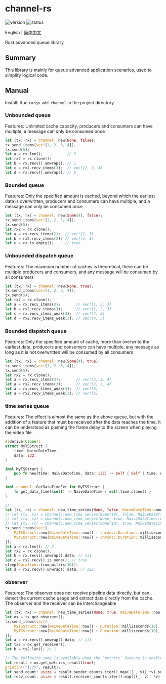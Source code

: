 # channel-rs

![version](https://img.shields.io/badge/dynamic/toml?url=https%3A%2F%2Fraw.githubusercontent.com%2Ffawdlstty%2Fchannel-rs%2Fmain%2FCargo.toml&query=package.version&label=version)
![status](https://img.shields.io/github/actions/workflow/status/fawdlstty/channel-rs/rust.yml)

English | [简体中文](README.zh_CN.md)

Rust advanced queue library

## Summary

This library is mainly for queue advanced application scenarios, used to simplify logical code.

## Manual

Install: Run `cargo add channel` in the project directory

### Unbounded queue

Features: Unlimited cache capacity, producers and consumers can have multiple, a message can only be consumed once

```rust
let (tx, rx) = channel::new(None, false);
tx.send_items(vec![1, 2, 3, 4]);
tx.send(5);
let a = rx.len();           // 5
let rx2 = rx.clone();
let b = rx.recv().unwrap(); // 1
let c = rx2.recv_items(3);  // vec![2, 3, 4]
let d = rx.recv().unwrap(); // 5
```

### Bounded queue

Features: Only the specified amount is cached, beyond which the earliest data is overwritten, producers and consumers can have multiple, and a message can only be consumed once

```rust
let (tx, rx) = channel::new(Some(4), false);
tx.send_items(vec![1, 2, 3, 4]);
tx.send(5);
let rx2 = rx.clone();
let a = rx.recv_items(2);  // vec![2, 3]
let b = rx2.recv_items(2); // vec![4, 5]
let c = rx.is_empty();     // true
```

### Unbounded dispatch queue

Features: The maximum number of caches is theoretical, there can be multiple producers and consumers, and any message will be consumed by all consumers

```rust
let (tx, rx) = channel::new(None, true);
tx.send_items(vec![1, 2, 3, 4]);
tx.send(5);
let rx2 = rx.clone();
let a = rx.recv_items(3);       // vec![1, 2, 3]
let b = rx2.recv_items(3);      // vec![1, 2, 3]
let c = rx.recv_items_weak(3);  // vec![4, 5]
let d = rx2.recv_items_weak(3); // vec![4, 5]
```

### Bounded dispatch queue

Features: Only the specified amount of cache, more than overwrite the earliest data, producers and consumers can have multiple, any message as long as it is not overwritten will be consumed by all consumers

```rust
let (tx, rx) = channel::new(Some(4), true);
tx.send_items(vec![1, 2, 3, 4]);
tx.send(5);
let rx2 = rx.clone();
let a = rx.recv_items(3);       // vec![2, 3, 4]
let a = rx2.recv_items(3);      // vec![2, 3, 4]
let a = rx.recv_items_weak(3);  // vec![5]
let a = rx2.recv_items_weak(3); // vec![5]
```

### time series queue

Features: The effect is almost the same as the above queue, but with the addition of a feature that must be received after the data reaches the time. It can be understood as pushing the frame delay to the screen when playing the video file

```rust
#[derive(Clone)]
struct MyTSStruct {
    time: NaiveDateTime,
    data: i32,
}

impl MyTSStruct {
    pub fn new(time: NaiveDateTime, data: i32) -> Self { Self { time, data } }
}

impl channel::GetDataTimeExt for MyTSStruct {
    fn get_data_time(&self) -> NaiveDateTime { self.time.clone() }
}

// ...
let (tx, rx) = channel::new_time_series(None, false, NaiveDateTime::now(), 1.0);
// let (tx, rx) = channel::new_time_series(Some(10), false, NaiveDateTime::now(), 1.0);
// let (tx, rx) = channel::new_time_series(None, true, NaiveDateTime::now(), 1.0);
// let (tx, rx) = channel::new_time_series(Some(10), true, NaiveDateTime::now(), 1.0);
tx.send_items(vec![
    MyTSStruct::new(NaiveDateTime::now() - chrono::Duration::milliseconds(10), 111),
    MyTSStruct::new(NaiveDateTime::now() + chrono::Duration::milliseconds(10), 222),
]);
let a = rx.len(); // 2
let rx2 = rx.clone();
let b = rx.recv().unwrap().data; // 111
let c = rx2.recv().is_none(); // true
sleep(Duration::from_millis(10));
let d = rx2.recv().unwrap().data; // 222
```

### observer

Features: The observer does not receive pipeline data directly, but can detect the current cache usage and extract data directly from the cache. The observer and the receiver can be interchangeable

```rust
let (tx, rx) = channel::new_time_series(None, true, NaiveDateTime::now(), 1.0);
let ox = rx.get_observer();
tx.send_items(vec![
    MyTSStruct::new(NaiveDateTime::now() - Duration::milliseconds(10), 111),
    MyTSStruct::new(NaiveDateTime::now() + Duration::milliseconds(10), 222),
]);
let a = rx.recv().unwrap().data; // 111
let tx2 = ox.get_receiver();
let b = tx2.len(); // 1

// The following code is available when the `metrics` feature is enabled
let result = ox.get_metrics_result(true);
println!("{:?}", result);
let send_count: usize = result.sender_counts.iter().map(|(_, v)| *v).sum(); // 2
let recv_count: usize = result.receiver_counts.iter().map(|(_, v)| *v).sum(); // 1
```
